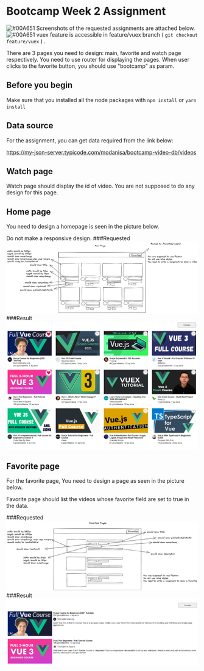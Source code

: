 # Bootcamp Week 2 Assignment

![#00A651](https://via.placeholder.com/15/00A651/000000?text=+) Screenshots of the requested assignments are attached below.</br>
![#00A651](https://via.placeholder.com/15/00A651/000000?text=+) vuex feature is accessible in feature/vuex branch ( `git checkout feature/vuex` ) .</br>

There are 3 pages you need to design: main, favorite and watch page respectively. You need to use router for displaying the pages. When user clicks to the favorite button, you should
use "bootcamp" as param.

## Before you begin

Make sure that you installed all the node packages with `npm install` or `yarn install`

## Data source

For the assignment, you can get data required from the link below:

https://my-json-server.typicode.com/modanisa/bootcamp-video-db/videos

## Watch page

Watch page should display the id of video. You are not supposed to do any design for this page.

## Home page

You need to design a homepage is seen in the picture below.

Do not make a responsive design.
###Requested
![HomePage](./pictures/youtube-home.png)
###Result
![HomePage](./pictures/expected-youtube-home.png)

## Favorite page

For the favorite page, You need to design a page as seen in the picture below.

Favorite page should list the videos whose favorite field are set to true in the data.

###Requested
![HomePage](./pictures/favorites-page.png)
###Result
![HomePage](./pictures/expected-favorites-page.png)
